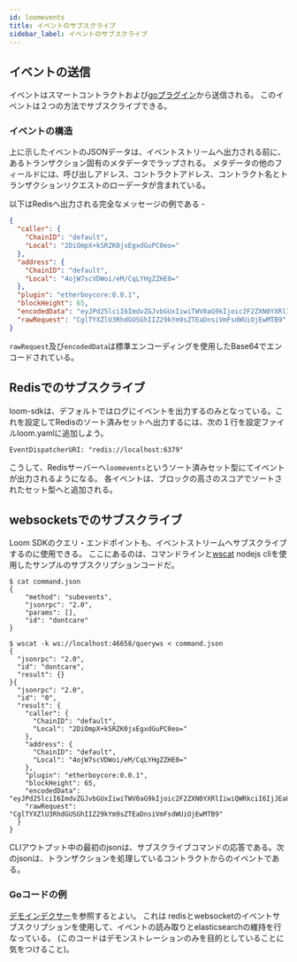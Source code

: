 ```yaml
---
id: loomevents
title: イベントのサブスクライブ
sidebar_label: イベントのサブスクライブ
---
```

## イベントの送信

イベントはスマートコントラクトおよび[goプラグイン](./goloomevents.html)から送信される。 このイベントは２つの方法でサブスクライブできる。

### イベントの構造

上に示したイベントのJSONデータは、イベントストリームへ出力される前に、あるトランザクション固有のメタデータでラップされる。 メタデータの他のフィールドには、呼び出しアドレス、コントラクトアドレス、コントラクト名とトランザクションリクエストのローデータが含まれている。

以下はRedisへ出力される完全なメッセージの例である -

```json
{
  "caller": {
    "ChainID": "default",
    "Local": "2DiOmpX+kSRZK0jxEgxdGuPC0eo="
  },
  "address": {
    "ChainID": "default",
    "Local": "4ojW7scVDWoi/eM/CqLYHgZZHE0="
  },
  "plugin": "etherboycore:0.0.1",
  "blockHeight": 65,
  "encodedData": "eyJPd25lciI6ImdvZGJvbGUxIiwiTWV0aG9kIjoic2F2ZXN0YXRlIiwiQWRkciI6IjJEaU9tcFgra1NSWkswanhFZ3hkR3VQQzBlbz0iLCJWYWx1ZSI6MTAxMH0=",
  "rawRequest": "CglTYXZlU3RhdGUSGhIIZ29kYm9sZTEaDnsiVmFsdWUiOjEwMTB9"
}
```

`rawRequest`及び`encodedData`は標準エンコーディングを使用したBase64でエンコードされている。

## Redisでのサブスクライブ

loom-sdkは、デフォルトではログにイベントを出力するのみとなっている。これを設定してRedisのソート済みセットへ出力するには、次の１行を設定ファイルloom.yamlに追加しよう。

    EventDispatcherURI: "redis://localhost:6379"
    

こうして、Redisサーバーへ`loomevents`というソート済みセット型にてイベントが出力されるようになる。 各イベントは、ブロックの高さのスコアでソートされたセット型へと追加される。

## websocketsでのサブスクライブ

Loom SDKのクエリ・エンドポイントも、イベントストリームへサブスクライブするのに使用できる。 ここにあるのは、コマンドラインと[wscat](https://www.npmjs.com/package/wscat2) nodejs cliを使用したサンプルのサブスクリプションコードだ。

    $ cat command.json
    {
        "method": "subevents",
        "jsonrpc": "2.0",
        "params": [],
        "id": "dontcare"
    }
    
    $ wscat -k ws://localhost:46658/queryws < command.json
    {
      "jsonrpc": "2.0",
      "id": "dontcare",
      "result": {}
    }{
      "jsonrpc": "2.0",
      "id": "0",
      "result": {
        "caller": {
          "ChainID": "default",
          "Local": "2DiOmpX+kSRZK0jxEgxdGuPC0eo="
        },
        "address": {
          "ChainID": "default",
          "Local": "4ojW7scVDWoi/eM/CqLYHgZZHE0="
        },
        "plugin": "etherboycore:0.0.1",
        "blockHeight": 65,
        "encodedData": "eyJPd25lciI6ImdvZGJvbGUxIiwiTWV0aG9kIjoic2F2ZXN0YXRlIiwiQWRkciI6IjJEaU9tcFgra1NSWkswanhFZ3hkR3VQQzBlbz0iLCJWYWx1ZSI6MTAxMH0=",
        "rawRequest": "CglTYXZlU3RhdGUSGhIIZ29kYm9sZTEaDnsiVmFsdWUiOjEwMTB9"
      }
    }
    

CLIアウトプット中の最初のjsonは、サブスクライブコマンドの応答である。次のjsonは、トランザクションを処理しているコントラクトからのイベントである。

### Goコードの例

[デモインデクサー](https://github.com/loomnetwork/etherboy-core/blob/master/tools/cli/indexer/etherboyindexer.go)を参照するとよい。 これは redisとwebsocketのイベントサブスクリプションを使用して、イベントの読み取りとelasticsearchの維持を行なっている。 (このコードはデモンストレーションのみを目的としていることに気をつけること)。
